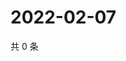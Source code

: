 # 2022-02-07

共 0 条

<!-- BEGIN WEIBO -->
<!-- 最后更新时间 Mon Feb 07 2022 00:19:59 GMT+0800 (China Standard Time) -->

<!-- END WEIBO -->
